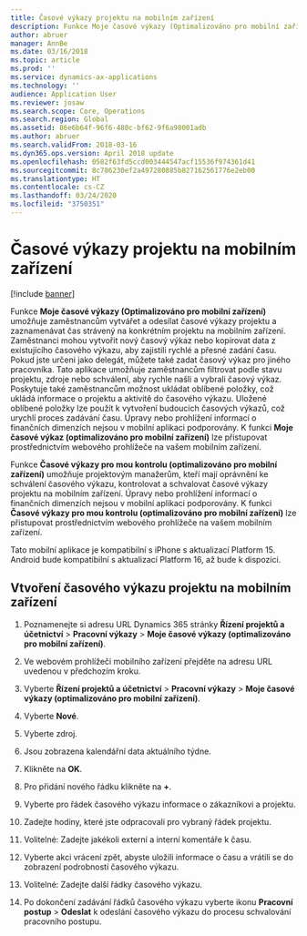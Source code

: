 ```yaml
---
title: Časové výkazy projektu na mobilním zařízení
description: Funkce Moje časové výkazy (Optimalizováno pro mobilní zařízení) umožňuje zaměstnancům vytvářet a odesílat časové výkazy projektu a zaznamenávat čas strávený na konkrétním projektu na mobilním zařízení.
author: abruer
manager: AnnBe
ms.date: 03/16/2018
ms.topic: article
ms.prod: ''
ms.service: dynamics-ax-applications
ms.technology: ''
audience: Application User
ms.reviewer: josaw
ms.search.scope: Core, Operations
ms.search.region: Global
ms.assetid: 86e6b64f-96f6-480c-bf62-9f6a98001adb
ms.author: abruer
ms.search.validFrom: 2018-03-16
ms.dyn365.ops.version: April 2018 update
ms.openlocfilehash: 0582f63fd5ccd003444547acf15536f974361d41
ms.sourcegitcommit: 8c786230ef2a497280885b827162561776e2eb00
ms.translationtype: HT
ms.contentlocale: cs-CZ
ms.lasthandoff: 03/24/2020
ms.locfileid: "3750351"
---
```

# <a name="project-timesheets-on-a-mobile-device"></a>Časové výkazy projektu na mobilním zařízení

[!include [banner](../includes/banner.md)]

Funkce **Moje časové výkazy (Optimalizováno pro mobilní zařízení)** umožňuje zaměstnancům vytvářet a odesílat časové výkazy projektu a zaznamenávat čas strávený na konkrétním projektu na mobilním zařízení. Zaměstnanci mohou vytvořit nový časový výkaz nebo kopírovat data z existujícího časového výkazu, aby zajistili rychlé a přesné zadání času. Pokud jste určeni jako delegát, můžete také zadat časový výkaz pro jiného pracovníka. Tato aplikace umožňuje zaměstnancům filtrovat podle stavu projektu, zdroje nebo schválení, aby rychle našli a vybrali časový výkaz. Poskytuje také zaměstnancům možnost ukládat oblíbené položky, což ukládá informace o projektu a aktivitě do časového výkazu. Uložené oblíbené položky lze použít k vytvoření budoucích časových výkazů, což urychlí proces zadávání času. Úpravy nebo prohlížení informací o finančních dimenzích nejsou v mobilní aplikaci podporovány. K funkci **Moje časové výkaz (optimalizováno pro mobilní zařízení)** lze přistupovat prostřednictvím webového prohlížeče na vašem mobilním zařízení.

Funkce **Časové výkazy pro mou kontrolu (optimalizováno pro mobilní zařízení)** umožňuje projektovým manažerům, kteří mají oprávnění ke schválení časového výkazu, kontrolovat a schvalovat časové výkazy projektu na mobilním zařízení. Úpravy nebo prohlížení informací o finančních dimenzích nejsou v mobilní aplikaci podporovány. K funkci **Časové výkazy pro mou kontrolu (optimalizováno pro mobilní zařízení)** lze přistupovat prostřednictvím webového prohlížeče na vašem mobilním zařízení.

Tato mobilní aplikace je kompatibilní s iPhone s aktualizací Platform 15.
Android bude kompatibilní s aktualizací Platform 16, až bude k dispozici.

## <a name="create-a-project-timesheet-on-your-mobile-device"></a>Vtvoření časového výkazu projektu na mobilním zařízení

1.  Poznamenejte si adresu URL Dynamics 365 stránky **Řízení projektů a účetnictví** \> **Pracovní výkazy** \> **Moje časové výkazy (optimalizováno pro mobilní zařízení)**.

2.  Ve webovém prohlížeči mobilního zařízení přejděte na adresu URL uvedenou v předchozím kroku.
 
3.  Vyberte **Řízení projektů a účetnictví** \> **Pracovní výkazy** \> **Moje časové výkazy (optimalizováno pro mobilní zařízení)**.

4.  Vyberte **Nové**.

5.  Vyberte zdroj.

6.  Jsou zobrazena kalendářní data aktuálního týdne.

7.  Klikněte na **OK**.

8.  Pro přidání nového řádku klikněte na **+**.

9.  Vyberte pro řádek časového výkazu informace o zákazníkovi a projektu.

10. Zadejte hodiny, které jste odpracovali pro vybraný řádek projektu.

11. Volitelné: Zadejte jakékoli externí a interní komentáře k času.

12. Vyberte akci vrácení zpět, abyste uložili informace o času a vrátili se do zobrazení podrobností časového výkazu.

13. Volitelné: Zadejte další řádky časového výkazu.

14. Po dokončení zadávání řádků časového výkazu vyberte ikonu **Pracovní postup** \> **Odeslat** k odeslání časového výkazu do procesu schvalování pracovního postupu.
